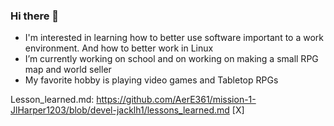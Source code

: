 ### Hi there 👋

- I'm interested in learning how to better use software important to a work environment. And how to better work in Linux
- I’m currently working on school and on working on making a small RPG map and world seller
- My favorite hobby is playing video games and Tabletop RPGs


Lesson_learned.md: https://github.com/AerE361/mission-1-JlHarper1203/blob/devel-jacklh1/lessons_learned.md [X]


